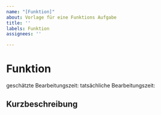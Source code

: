 ```yaml
---
name: "[Funktion]"
about: Vorlage für eine Funktions Aufgabe
title: ''
labels: Funktion
assignees: ''

---
```


# Funktion

geschätzte Bearbeitungszeit: <!-- (hh.mm.ss) -->
tatsächliche Bearbeitungszeit: <!-- (hh.mm.ss) -->

## Kurzbeschreibung
<!-- kurze Erläuterung der zu implementierenden Funktion -->

